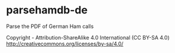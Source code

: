 # parsehamdb-de
Parse the PDF of German Ham calls

Copyright - Attribution-ShareAlike 4.0 International (CC BY-SA 4.0)
http://creativecommons.org/licenses/by-sa/4.0/
